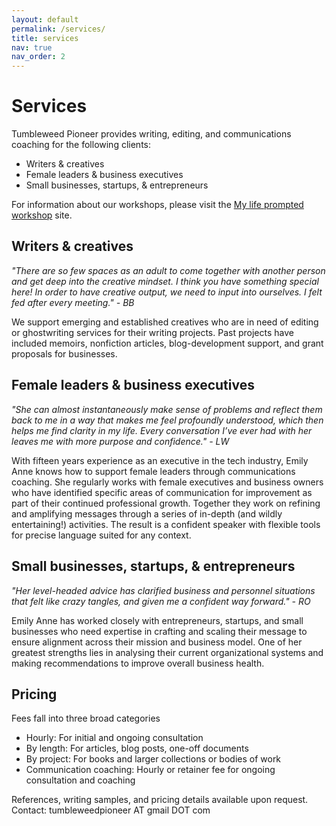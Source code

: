 ```yaml
---
layout: default
permalink: /services/
title: services
nav: true
nav_order: 2
---
```


# Services 

Tumbleweed Pioneer provides writing, editing, and communications coaching for the following clients: 

* Writers & creatives
* Female leaders & business executives 
* Small businesses, startups, & entrepreneurs 

For information about our workshops, please visit the [My life prompted workshop](https://mylifeprompted.com/) site. 

## Writers & creatives
_"There are so few spaces as an adult to come together with another person and get deep into the creative mindset. I think you have something special here! In order to have creative output, we need to input into ourselves. I felt fed after every meeting." - BB_

We support emerging and established creatives who are in need of editing or ghostwriting services for their writing projects. Past projects have included memoirs, nonfiction articles, blog-development support, and grant proposals for businesses.


## Female leaders & business executives
_"She can almost instantaneously make sense of problems and reflect them back to me in a way that makes me feel profoundly understood, which then helps me find clarity in my life. Every conversation I’ve ever had with her leaves me with more purpose and confidence." - LW_

With fifteen years experience as an executive in the tech industry, Emily Anne knows how to support female leaders through communications coaching. She regularly works with female executives and business owners who have identified specific areas of communication for improvement as part of their continued professional growth. Together they work on refining and amplifying messages through a series of in-depth (and wildly entertaining!) activities. The result is a confident speaker with flexible tools for precise language suited for any context. 


## Small businesses, startups, & entrepreneurs 
_"Her level-headed advice has clarified business and personnel situations that felt like crazy tangles, and given me a confident way forward." - RO_

Emily Anne has worked closely with entrepreneurs, startups, and small businesses who need expertise in crafting and scaling their message to ensure alignment across their mission and business model. One of her greatest strengths lies in analysing their current organizational systems and making recommendations to improve overall business health. 


## Pricing 
Fees fall into three broad categories
* Hourly: For initial and ongoing consultation
* By length: For articles, blog posts, one-off documents
* By project: For books and larger collections or bodies of work
* Communication coaching: Hourly or retainer fee for ongoing consultation and coaching

References, writing samples, and pricing details available upon request. Contact: tumbleweedpioneer AT gmail DOT com 

